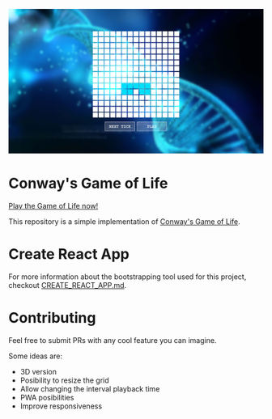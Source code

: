 [![Conway's Game of Life](./docs/screenshot.jpg)](https://carlosbaraza.github.io/game-of-life)

# Conway's Game of Life

[Play the Game of Life now!](https://carlosbaraza.github.io/game-of-life)

This repository is a simple implementation of
[Conway's Game of Life](https://en.wikipedia.org/wiki/Conway%27s_Game_of_Life#Iteration).

# Create React App

For more information about the bootstrapping tool used
for this project, checkout [CREATE_REACT_APP.md](./CREATE_REACT_APP.md).

# Contributing

Feel free to submit PRs with any cool feature you can
imagine.

Some ideas are:

* 3D version
* Posibility to resize the grid
* Allow changing the interval playback time
* PWA posibilities
* Improve responsiveness
